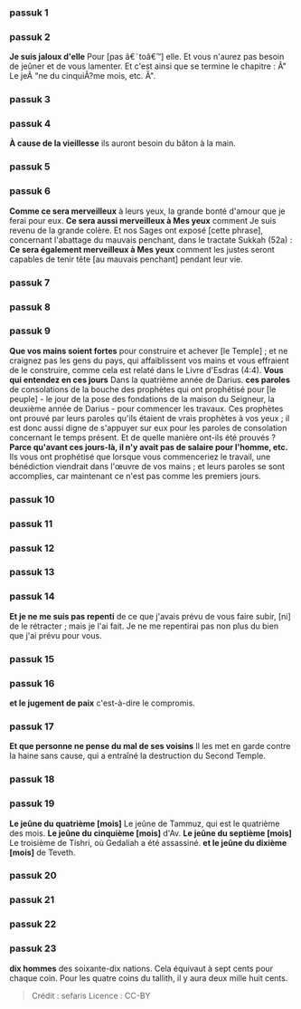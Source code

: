 
### passuk 1

### passuk 2
<b>Je suis jaloux d'elle</b> Pour [pas â€˜toâ€™] elle. Et vous n'aurez pas besoin de jeûner et de vous lamenter. Et c'est ainsi que se termine le chapitre : Â" Le jeÃ "ne du cinquiÃ?me mois, etc. Â".

### passuk 3

### passuk 4
<b>À cause de la vieillesse</b> ils auront besoin du bâton à la main.

### passuk 5

### passuk 6
<b>Comme ce sera merveilleux</b> à leurs yeux, la grande bonté d'amour que je ferai pour eux.
<b>Ce sera aussi merveilleux à Mes yeux</b> comment Je suis revenu de la grande colère. Et nos Sages ont exposé [cette phrase], concernant l'abattage du mauvais penchant, dans le tractate Sukkah (52a) : <b>Ce sera également merveilleux à Mes yeux</b> comment les justes seront capables de tenir tête [au mauvais penchant] pendant leur vie.

### passuk 7

### passuk 8

### passuk 9
<b>Que vos mains soient fortes</b> pour construire et achever [le Temple] ; et ne craignez pas les gens du pays, qui affaiblissent vos mains et vous effraient de le construire, comme cela est relaté dans le Livre d'Esdras (4:4).
<b>Vous qui entendez en ces jours</b> Dans la quatrième année de Darius.
<b>ces paroles</b> de consolations de la bouche des prophètes qui ont prophétisé pour [le peuple] - le jour de la pose des fondations de la maison du Seigneur, la deuxième année de Darius - pour commencer les travaux. Ces prophètes ont prouvé par leurs paroles qu'ils étaient de vrais prophètes à vos yeux ; il est donc aussi digne de s'appuyer sur eux pour les paroles de consolation concernant le temps présent. Et de quelle manière ont-ils été prouvés ? <b>Parce qu'avant ces jours-là, il n'y avait pas de salaire pour l'homme, etc.</b> Ils vous ont prophétisé que lorsque vous commenceriez le travail, une bénédiction viendrait dans l'œuvre de vos mains ; et leurs paroles se sont accomplies, car maintenant ce n'est pas comme les premiers jours.

### passuk 10

### passuk 11

### passuk 12

### passuk 13

### passuk 14
<b>Et je ne me suis pas repenti</b> de ce que j'avais prévu de vous faire subir, [ni] de le rétracter ; mais je l'ai fait. Je ne me repentirai pas non plus du bien que j'ai prévu pour vous.

### passuk 15

### passuk 16
<b>et le jugement de paix</b> c'est-à-dire le compromis.

### passuk 17
<b>Et que personne ne pense du mal de ses voisins</b> Il les met en garde contre la haine sans cause, qui a entraîné la destruction du Second Temple.

### passuk 18

### passuk 19
<b>Le jeûne du quatrième [mois]</b> Le jeûne de Tammuz, qui est le quatrième des mois.
<b>Le jeûne du cinquième [mois]</b> d'Av.
<b>Le jeûne du septième [mois]</b> Le troisième de Tishri, où Gedaliah a été assassiné.
<b>et le jeûne du dixième [mois]</b> de Teveth.

### passuk 20

### passuk 21

### passuk 22

### passuk 23
<b>dix hommes</b> des soixante-dix nations. Cela équivaut à sept cents pour chaque coin. Pour les quatre coins du tallith, il y aura deux mille huit cents.

>Crédit : sefaris
>Licence : CC-BY